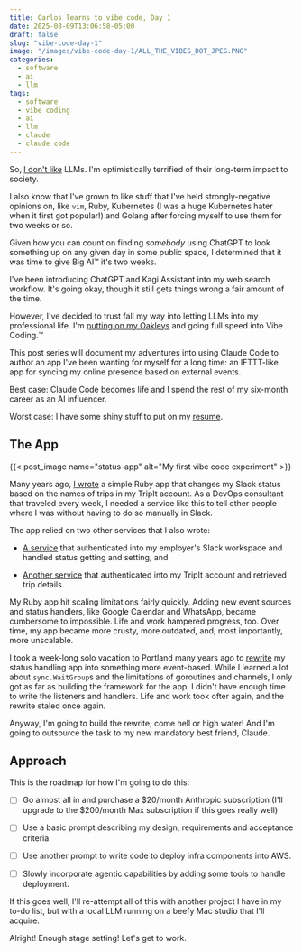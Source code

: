 ```yaml
---
title: Carlos learns to vibe code, Day 1
date: 2025-08-09T13:06:58-05:00
draft: false
slug: "vibe-code-day-1"
image: "/images/vibe-code-day-1/ALL_THE_VIBES_DOT_JPEG.PNG"
categories: 
  - software
  - ai
  - llm
tags: 
  - software
  - vibe coding
  - ai
  - llm
  - claude
  - claude code
---
```


So, [I don't like](https://news.ycombinator.com/item?id=44822258#44825797) LLMs.
I'm optimistically terrified of their long-term impact to society.

I also know that I've grown to like stuff that I've held
strongly-negative opinions on, like `vim`, Ruby, Kubernetes (I was a huge
Kubernetes hater when it first got popular!) and Golang after forcing myself to
use them for two weeks or so.

Given how you can count on finding _somebody_ using ChatGPT to look something up
on any given day in some public space, I determined that it was time to give Big
AI™ it's two weeks.

I've been introducing ChatGPT and Kagi Assistant into my web search workflow.
It's going okay, though it still gets things wrong a fair amount of the time.

However, I've decided to trust fall my way into letting LLMs into my
professional life. I'm [putting on my
Oakleys](https://www.youtube.com/watch?v=JeNS1ZNHQs8&pp=ygUPdmliZSBjb2Rpbmcga2Fp)
and going full speed into Vibe Coding.™

This post series will document my adventures into using Claude Code to author
an app I've been wanting for myself for a long time: an IFTTT-like app for
syncing my online presence based on external events.

Best case: Claude Code becomes life and I spend the rest of my six-month career as an AI
influencer.

Worst case: I have some shiny stuff to put on my
[resume](https://eng.resume.carlosnunez.me).

## The App

{{< post_image name="status-app" alt="My first vibe code experiment" >}}

Many years ago, [I wrote](https://github.com/carlosonunez/slack-status-bot) a
simple Ruby app that changes my Slack status based on the names of trips in my
TripIt account. As a DevOps consultant that traveled every week, I needed a
service like this to tell other people where I was without having to do so
manually in Slack.

The app relied on two other services that I also wrote:

- [A service](https://github.com/carlosonunez/slack-apis) that authenticated
  into my employer's Slack workspace and handled status getting and setting, and

- [Another service](https://github.com/carlosonunez/tripit-apis) that
  authenticated into my TripIt account and retrieved trip details.

My Ruby app hit scaling limitations fairly quickly. Adding new event sources and
status handlers, like Google Calendar and WhatsApp, became cumbersome
to impossible. Life and work hampered progress, too. Over time, my app became more
crusty, more outdated, and, most importantly, more unscalable.

I took a week-long solo vacation to Portland many years ago to
[rewrite](https://github.com/carlosonunez/status) my status handling app into
something more event-based. While I learned a lot about `sync.WaitGroup`s and
the limitations of goroutines and channels, I only got as far as building the
framework for the app. I didn't have enough time to write the listeners and
handlers. Life and work took ofter again, and the rewrite staled once again.

Anyway, I'm going to build the rewrite, come hell or high water! And I'm going
to outsource the task to my new mandatory best friend, Claude.

## Approach

This is the roadmap for how I'm going to do this:

- [ ] Go almost all in and purchase a $20/month Anthropic subscription (I'll
upgrade to the $200/month Max subscription if this goes really well)

- [ ] Use a basic prompt describing my design, requirements and acceptance
criteria

- [ ] Use another prompt to write code to deploy infra components into AWS.

- [ ] Slowly incorporate agentic capabilities by adding some tools to handle
deployment.

If this goes well, I'll re-attempt all of this with another project I have in my
to-do list, but with a local LLM running on a beefy Mac studio that I'll
acquire.

Alright! Enough stage setting! Let's get to work.


